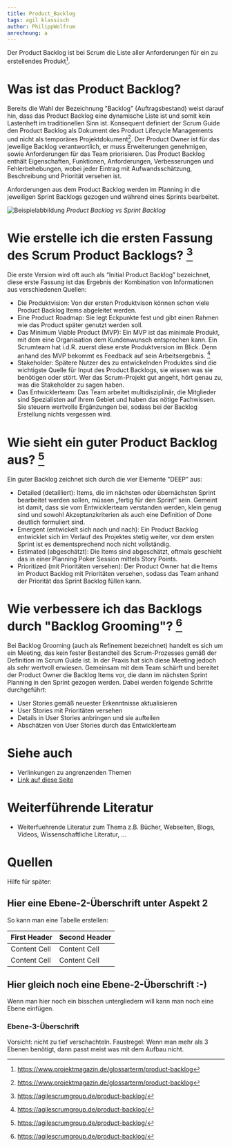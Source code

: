 ```yaml
---
title: Product_Backlog
tags: agil klassisch
author: PhilippWolfrum
anrechnung: a
---
```


Der Product Backlog ist bei Scrum die Liste aller Anforderungen für ein zu erstellendes Produkt[^1].

# Was ist das Product Backlog?

Bereits die Wahl der Bezeichnung "Backlog" (Auftragsbestand) weist darauf hin, dass das Product Backlog eine dynamische Liste ist und somit kein Lastenheft im traditionellen Sinn ist. Konsequent definiert der Scrum Guide den Product Backlog als Dokument des Product Lifecycle Managements und nicht als temporäres Projektdokument[^1]. Der Product Owner ist für das jeweilige Backlog verantwortlich, er muss Erweiterungen genehmigen, sowie Anforderungen für das Team priorisieren. Das Product Backlog enthält Eigenschaften, Funktionen, Anforderungen, Verbesserungen und Fehlerbehebungen, wobei jeder Eintrag mit Aufwandsschätzung, Beschreibung und Priorität versehen ist. 

Anforderungen aus dem Product Backlog werden im Planning in die jeweiligen Sprint Backlogs gezogen und während eines Sprints bearbeitet. 


![Beispielabbildung](Product_Backlog/glossareintrag-backlog-product-backlog-versus-sprint-backlog_w1000.jpg)
*Product Backlog vs Sprint Backlog*

# Wie erstelle ich die ersten Fassung des Scrum Product Backlogs? [^2]

Die erste Version wird oft auch als “Initial Product Backlog” bezeichnet, diese erste Fassung ist das Ergebnis der Kombination von Informationen aus verschiedenen Quellen:

* Die Produktvision: Von der ersten Produktvison können schon viele Product Backlog Items abgeleitet werden.
* Eine Product Roadmap: Sie legt Eckpunkte fest und gibt einen Rahmen wie das Product später genutzt werden soll.
* Das Minimum Viable Product (MVP): Ein MVP ist das minimale Produkt, mit dem eine Organisation dem Kundenwunsch entsprechen kann. Ein Scrumteam hat i.d.R. zuerst diese erste Produktversion im Blick. Denn anhand des MVP bekommt es Feedback auf sein Arbeitsergebnis. [^2]
* Stakeholder: Spätere Nutzer des zu entwickelnden Produktes sind die wichtigste Quelle für Input des Product Backlogs, sie wissen was sie benötigen oder stört. Wer das Scrum-Projekt gut angeht, hört genau zu, was die Stakeholder zu sagen haben.
* Das Entwicklerteam: Das Team arbeitet multidisziplinär, die Mitglieder sind Spezialisten auf ihrem Gebiet und haben das nötige Fachwissen. Sie steuern wertvolle Ergänzungen bei, sodass bei der Backlog Erstellung nichts vergessen wird.

# Wie sieht ein guter Product Backlog aus?  [^2]

Ein guter Backlog zeichnet sich durch die vier Elemente "DEEP" aus:

* Detailed (detailliert): Items, die im nächsten oder übernächsten Sprint bearbeitet werden sollen, müssen „fertig für den Sprint“ sein. Gemeint ist damit, dass sie vom Entwicklerteam verstanden werden, klein genug sind und sowohl Akzeptanzkriterien als auch eine Definition of Done deutlich formuliert sind.
* Emergent (entwickelt sich nach und nach): Ein Product Backlog entwicklet sich im Verlauf des Projektes stetig weiter, vor dem ersten Sprint ist es dementsprechend noch nicht  vollständig.
* Estimated (abgeschätzt): Die Items sind abgeschätzt, oftmals geschieht das in einer Planning Poker Session mittels Story Points.
* Prioritized (mit Prioritäten versehen): Der Product Owner hat die Items im Product Backlog mit Prioritäten versehen, sodass das Team anhand der Priorität das Sprint Backlog füllen kann.

# Wie verbessere ich das Backlogs durch "Backlog Grooming"? [^2]

Bei Backlog Grooming (auch als Refinement bezeichnet) handelt es sich um ein Meeting, das kein fester Bestandteil des Scrum-Prozesses gemäß der Definition im Scrum Guide ist. In der Praxis hat sich diese Meeting jedoch als sehr wertvoll erwiesen. Gemeinsam mit dem Team schärft und bereitet der Product Owner die Backlog Items vor, die dann im nächsten Sprint Planning in den Sprint gezogen werden. Dabei werden folgende Schritte durchgeführt:

* User Stories gemäß neuester Erkenntnisse aktualisieren
* User Stories mit Prioritäten versehen
* Details in User Stories anbringen und sie aufteilen
* Abschätzen von User Stories durch das Entwicklerteam

# Siehe auch

* Verlinkungen zu angrenzenden Themen
* [Link auf diese Seite](Product_Backlog.md)

# Weiterführende Literatur

* Weiterfuehrende Literatur zum Thema z.B. Bücher, Webseiten, Blogs, Videos, Wissenschaftliche Literatur, ...

# Quellen

[^1]: https://www.projektmagazin.de/glossarterm/product-backlog 
[^2]: https://agilescrumgroup.de/product-backlog/ 
[^3]: https://www.inloox.de/projektmanagement-glossar/backlog/ 


Hilfe für später:

## Hier eine Ebene-2-Überschrift unter Aspekt 2

So kann man eine Tabelle erstellen:

| First Header  | Second Header |
| ------------- | ------------- |
| Content Cell  | Content Cell  |
| Content Cell  | Content Cell  |

## Hier gleich noch eine Ebene-2-Überschrift :-)

Wenn man hier noch ein bisschen untergliedern will kann man noch eine Ebene einfügen.

### Ebene-3-Überschrift

Vorsicht: nicht zu tief verschachteln. Faustregel: Wenn man mehr als 3 
Ebenen benötigt, dann passt meist was mit dem Aufbau nicht.


